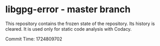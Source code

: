# libgpg-error - master branch

This repository contains the frozen state of the repository.
Its history is cleared. It is used only for static code
analysis with Codacy.

Commit Time: 1724809702